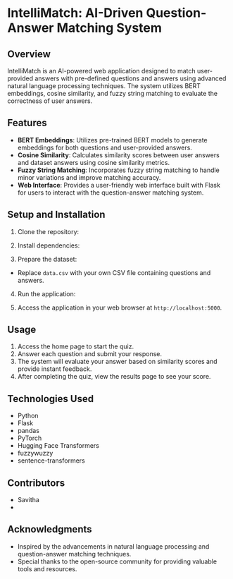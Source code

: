 # IntelliMatch: AI-Driven Question-Answer Matching System

## Overview

IntelliMatch is an AI-powered web application designed to match user-provided answers with pre-defined questions and answers using advanced natural language processing techniques. The system utilizes BERT embeddings, cosine similarity, and fuzzy string matching to evaluate the correctness of user answers.

## Features

- **BERT Embeddings**: Utilizes pre-trained BERT models to generate embeddings for both questions and user-provided answers.
- **Cosine Similarity**: Calculates similarity scores between user answers and dataset answers using cosine similarity metrics.
- **Fuzzy String Matching**: Incorporates fuzzy string matching to handle minor variations and improve matching accuracy.
- **Web Interface**: Provides a user-friendly web interface built with Flask for users to interact with the question-answer matching system.

## Setup and Installation

1. Clone the repository:

2. Install dependencies:

3. Prepare the dataset:

- Replace `data.csv` with your own CSV file containing questions and answers.

4. Run the application:

5. Access the application in your web browser at `http://localhost:5000`.

## Usage

1. Access the home page to start the quiz.
2. Answer each question and submit your response.
3. The system will evaluate your answer based on similarity scores and provide instant feedback.
4. After completing the quiz, view the results page to see your score.

## Technologies Used

- Python
- Flask
- pandas
- PyTorch
- Hugging Face Transformers
- fuzzywuzzy
- sentence-transformers

## Contributors

- Savitha
-

## Acknowledgments

- Inspired by the advancements in natural language processing and question-answer matching techniques.
- Special thanks to the open-source community for providing valuable tools and resources.
